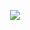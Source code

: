 <p align="center">
<img src="https://capsule-render.vercel.app/api?type=waving&color=timeGradient&height=300&&section=header&text=HI&nbsp;THERE&fontSize=90&fontAlign=50&fontAlignY=30&desc=I&nbsp;am&nbsp;HoneyTian&descAlign=50&descSize=30&descAlignY=60&animation=twinkling" />
</p>
<a href="https://git.io/typing-svg" align="center><img src="https://readme-typing-svg.demolab.com?font=Fira+Code&pause=1000&width=435&lines=Love+This+World+And+Love+You" alt="Typing SVG" /></a>

